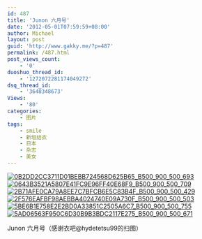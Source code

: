 ```yaml
---
id: 487
title: 'Junon 六月号'
date: '2012-05-01T07:59:59+08:00'
author: Michael
layout: post
guid: 'http://www.gakky.me/?p=487'
permalink: /487.html
post_views_count:
    - '0'
duoshuo_thread_id:
    - '1272072281174049272'
dsq_thread_id:
    - '3648348673'
Views:
    - '80'
categories:
    - 图片
tags:
    - smile
    - 新垣结衣
    - 日本
    - 杂志
    - 美女
---
```


[![0B2DD2CC3711D01BEBB724568D625B65_B500_900_500_693](http://www.yui-aragaki.org/wp-content/uploads/img/0B2DD2CC3711D01BEBB724568D625B65_B500_900_500_693.jpeg)](http://www.yui-aragaki.org/wp-content/uploads/img/0B2DD2CC3711D01BEBB724568D625B65_B1280_1280_738_1023.jpeg) [![0643B3521A5807E41FC9E96FF40E68F9_B500_900_500_709](http://www.yui-aragaki.org/wp-content/uploads/img/0643B3521A5807E41FC9E96FF40E68F9_B500_900_500_709.jpeg)](http://www.yui-aragaki.org/wp-content/uploads/img/0643B3521A5807E41FC9E96FF40E68F9_B1280_1280_721_1023.jpeg) [![2B71AFE0CA79A8EE7C7BFCB6E5C83B4F_B500_900_500_429](http://www.yui-aragaki.org/wp-content/uploads/img/2B71AFE0CA79A8EE7C7BFCB6E5C83B4F_B500_900_500_429.jpeg)](http://www.yui-aragaki.org/wp-content/uploads/img/2B71AFE0CA79A8EE7C7BFCB6E5C83B4F_B1280_1280_1023_878.jpeg) [![2F576EAFBF98AEBBA4024740E09A730F_B500_900_500_503](http://www.yui-aragaki.org/wp-content/uploads/img/2F576EAFBF98AEBBA4024740E09A730F_B500_900_500_503.jpeg)](http://www.yui-aragaki.org/wp-content/uploads/img/2F576EAFBF98AEBBA4024740E09A730F_B1280_1280_1016_1024.jpeg) [![5BE6B1E758E2E2BD0A33851C2505A6C7_B500_900_500_755](http://www.yui-aragaki.org/wp-content/uploads/img/5BE6B1E758E2E2BD0A33851C2505A6C7_B500_900_500_755.jpeg)](http://www.yui-aragaki.org/wp-content/uploads/img/5BE6B1E758E2E2BD0A33851C2505A6C7_B1280_1280_677_1023.jpeg) [![5AD06563F950C6D30B9B3BDC2117E275_B500_900_500_671](http://www.yui-aragaki.org/wp-content/uploads/img/5AD06563F950C6D30B9B3BDC2117E275_B500_900_500_671.jpeg)](http://www.yui-aragaki.org/wp-content/uploads/img/5AD06563F950C6D30B9B3BDC2117E275_B1280_1280_762_1023.jpeg)

Junon 六月号（感谢衣吧@hydetetsu99的扫图）